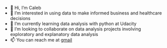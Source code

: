 - 👋 Hi, I’m Caleb
- 👀 I’m interested in using data to make informed business and healthcare decisions
- 🌱 I’m currently learning data analysis with python at Udacity 
- 💞️ I’m looking to collaborate on data analysis projects involving exploratory and explanatory data analysis
- 📫 You can reach me at [gmail](ugorjicalebchijindu@gmail.com)

<!---
DataStance1/DataStance1 is a ✨ special ✨ repository because its `README.md` (this file) appears on your GitHub profile.
You can click the Preview link to take a look at your changes.
--->
